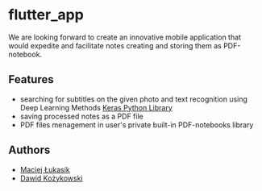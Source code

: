 # flutter_app
We are looking forward to create an innovative mobile application that would expedite and facilitate notes creating and storing them as PDF-notebook.  

## Features
- searching for subtitles on the given photo and text recognition using Deep Learning Methods [Keras Python Library](https://keras.io)
- saving processed notes as a PDF file
- PDF files menagement in user's private built-in PDF-notebooks library 

## Authors
- [Maciej Łukasik](https://github.com/maciejBart99)
- [Dawid Kożykowski](https://github.com/dkozykowski)
